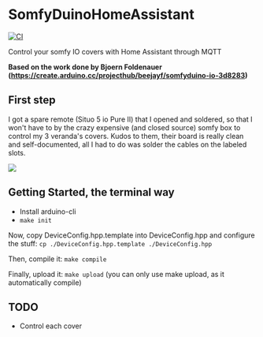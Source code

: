 # SomfyDuinoHomeAssistant

[![CI](https://github.com/agileek/SomfyDuinoHomeAssistant/actions/workflows/CI.yaml/badge.svg)](https://github.com/agileek/SomfyDuinoHomeAssistant/actions/workflows/CI.yaml)

Control your somfy IO covers with Home Assistant through MQTT


**Based on the work done by Bjoern Foldenauer (https://create.arduino.cc/projecthub/beejayf/somfyduino-io-3d8283)**

## First step

I got a spare remote (Situo 5 io Pure II) that I opened and soldered, so that I won't have to by the crazy expensive (and closed source) somfy box to control my 3 veranda's covers.
Kudos to them, their board is really clean and self-documented, all I had to do was solder the cables on the labeled slots.

![](images/situo_II_board.jpg)


## Getting Started, the terminal way

* Install arduino-cli
* `make init`

Now, copy DeviceConfig.hpp.template into DeviceConfig.hpp and configure the stuff: `cp ./DeviceConfig.hpp.template ./DeviceConfig.hpp`

Then, compile it: `make compile`

Finally, upload it: `make upload` (you can only use make upload, as it automatically compile)


## TODO

* Control each cover